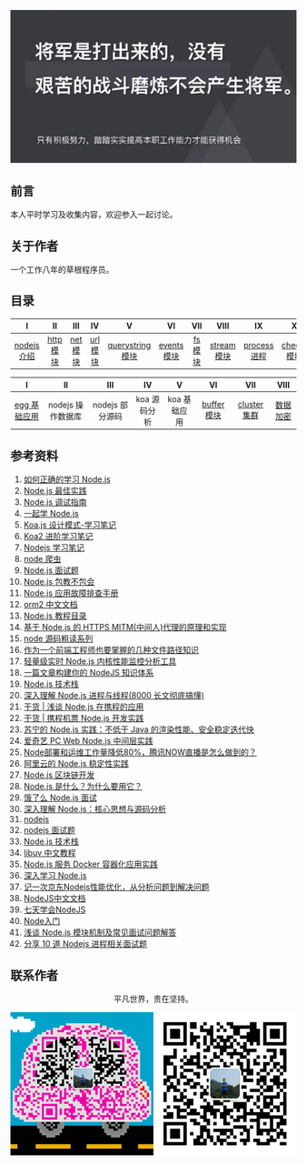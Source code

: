 ![image](./img/timg.jpg)
<br>

## 前言

本人平时学习及收集内容，欢迎参入一起讨论。

## 关于作者

一个工作八年的草根程序员。

## 目录

|                                                          I                                                          |                                                        II                                                         |                                                       III                                                       |                                                       IV                                                        |                                                                V                                                                |                                                          VI                                                           |                                                      VII                                                      |                                                         VIII                                                          |                                                             IX                                                             |                                                             X                                                             |                                                          XI                                                          |                                                                      XII                                                                      |
| :-----------------------------------------------------------------------------------------------------------------: | :---------------------------------------------------------------------------------------------------------------: | :-------------------------------------------------------------------------------------------------------------: | :-------------------------------------------------------------------------------------------------------------: | :-----------------------------------------------------------------------------------------------------------------------------: | :-------------------------------------------------------------------------------------------------------------------: | :-----------------------------------------------------------------------------------------------------------: | :-------------------------------------------------------------------------------------------------------------------: | :------------------------------------------------------------------------------------------------------------------------: | :-----------------------------------------------------------------------------------------------------------------------: | :------------------------------------------------------------------------------------------------------------------: | :-------------------------------------------------------------------------------------------------------------------------------------------: |
| [nodejs 介绍](https://github.com/cs-learning-record/javascript-series/blob/master/nodejs/node%E4%BB%8B%E7%BB%8D.md) | [http 模块](https://github.com/cs-learning-record/javascript-series/blob/master/nodejs/http%E6%A8%A1%E5%9D%97.md) | [net 模块](https://github.com/cs-learning-record/javascript-series/blob/master/nodejs/net%E6%A8%A1%E5%9D%97.md) | [url 模块](https://github.com/cs-learning-record/javascript-series/blob/master/nodejs/url%E6%A8%A1%E5%9D%97.md) | [querystring 模块](https://github.com/cs-learning-record/javascript-series/blob/master/nodejs/querystring%E6%A8%A1%E5%9D%97.md) | [events 模块](https://github.com/cs-learning-record/javascript-series/blob/master/nodejs/events%E6%A8%A1%E5%9D%97.md) | [fs 模块](https://github.com/cs-learning-record/javascript-series/blob/master/nodejs/fs%E6%A8%A1%E5%9D%97.md) | [stream 模块](https://github.com/cs-learning-record/javascript-series/blob/master/nodejs/stream%E6%A8%A1%E5%9D%97.md) | [process 进程](https://github.com/cs-learning-record/javascript-series/blob/master/nodejs/process%20%E8%BF%9B%E7%A8%8B.md) | [cheeio 模块](https://github.com/cs-learning-record/javascript-series/blob/master/nodejs/cheerio%20%E6%A8%A1%E5%9D%97.md) | [http 爬虫](https://github.com/cs-learning-record/javascript-series/blob/master/nodejs/http%20%E7%88%AC%E8%99%AB.md) | [express 基础应用](https://github.com/cs-learning-record/javascript-series/blob/master/nodejs/express%E5%9F%BA%E7%A1%80%E5%BA%94%E7%94%A8.md) |

|                                                                   I                                                                   |        II         |       III       |      IV      |      V       |                                                          VI                                                           |                                                           VII                                                           |                                                              VIII                                                              |
| :-----------------------------------------------------------------------------------------------------------------------------------: | :---------------: | :-------------: | :----------: | :----------: | :-------------------------------------------------------------------------------------------------------------------: | :---------------------------------------------------------------------------------------------------------------------: | :----------------------------------------------------------------------------------------------------------------------------: |
| [egg 基础应用](https://github.com/cs-learning-record/javascript-series/blob/master/nodejs/egg%E5%9F%BA%E7%A1%80%E5%BA%94%E7%94%A8.md) | nodejs 操作数据库 | nodejs 部分源码 | koa 源码分析 | koa 基础应用 | [buffer 模块](https://github.com/cs-learning-record/javascript-series/blob/master/nodejs/buffer%E6%A8%A1%E5%9D%97.md) | [cluster 集群](https://github.com/cs-learning-record/javascript-series/blob/master/nodejs/cluster%E9%9B%86%E7%BE%A4.md) | [数据加密](https://github.com/cs-learning-record/javascript-series/blob/master/nodejs/%E6%95%B0%E6%8D%AE%E5%8A%A0%E5%AF%86.md) |

## 参考资料

1. [如何正确的学习 Node.js](https://github.com/i5ting/How-to-learn-node-correctly)
2. [Node.js 最佳实践](https://github.com/i0natan/nodebestpractices/blob/master/README.chinese.md)
3. [Node.js 调试指南](https://github.com/nswbmw/node-in-debugging)
4. [一起学 Node.js](https://github.com/nswbmw/N-blog)
5. [Koa.js 设计模式-学习笔记](https://github.com/chenshenhai/koajs-design-note)
6. [Koa2 进阶学习笔记](https://github.com/chenshenhai/koa2-note)
7. [Nodejs 学习笔记](https://github.com/chyingp/nodejs-learning-guide)
8. [node 爬虫](https://github.com/yanlele/node-spider)
9. [Node.js 面试题](https://github.com/jimuyouyou/node-interview-questions)
10. [Node.js 包教不包会](https://github.com/alsotang/node-lessons)
11. [Node.js 应用故障排查手册](https://github.com/aliyun-node/Node.js-Troubleshooting-Guide)
12. [orm2 中文文档](https://github.com/wizardforcel/orm2-doc-zh-cn)
13. [Node.js 教程目录](https://github.com/Wscats/node-tutorial)
14. [基于 Node.js 的 HTTPS MITM(中间人)代理的原理和实现](https://github.com/wuchangming/https-mitm-proxy-handbook)
15. [node 源码粗读系列](https://github.com/xtx1130/blog)
16. [作为一个前端工程师也要掌握的几种文件路径知识](https://mp.weixin.qq.com/s/-jvfO83oA9qHFdzDkjyL9A)
17. [轻量级实时 Node.js 内核性能监控分析工具](https://github.com/hyj1991/easy-monitor)
18. [一篇文章构建你的 NodeJS 知识体系](https://juejin.im/post/5c4c0ee8f265da61117aa527)
19. [Node.js 技术栈](https://github.com/Q-Angelo/Nodejs-Roadmap)
20. [深入理解 Node.js 进程与线程(8000 长文彻底搞懂)](https://segmentfault.com/a/1190000020077274)
21. [干货 | 浅谈 Node.js 在携程的应用](https://mp.weixin.qq.com/s/rAxzyZXB2tbdJpJkzfOT7A)
22. [干货 | 携程机票 Node.js 开发实践](https://mp.weixin.qq.com/s/NU7Hm96-cngvUCOF2LOpMA)
23. [苏宁的 Node.js 实践：不低于 Java 的渲染性能、安全稳定迭代快](https://mp.weixin.qq.com/s/Dr7k1JDE6crJoYU7fmEcTw)
24. [爱奇艺 PC Web Node.js 中间层实践](https://mp.weixin.qq.com/s/J9cYX8DkZFb6iAJt6E0THQ)
25. [Node部署和运维工作量降低80%，腾讯NOW直播是怎么做到的？](https://mp.weixin.qq.com/s/IWRBTO4vRFJZlb48gLYPnw)
26. [阿里云的 Node.js 稳定性实践](https://mp.weixin.qq.com/s/_qN5HyeMFP62kkUiPnytPg)
27. [Node.js 区块链开发](https://github.com/imfly/bitcoin-on-nodejs)
28. [Node.js 是什么？为什么要用它？](https://mp.weixin.qq.com/s/_00iHL1a-CbLCRsDY2mi5A)
29. [饿了么 Node.js 面试](https://github.com/ElemeFE/node-interview/tree/master/sections/zh-cn)
30. [深入理解 Node.js：核心思想与源码分析](https://yjhjstz.gitbooks.io/deep-into-node/content/)
31. [nodejs](https://github.com/fairyly/mynodejs)
32. [nodejs 面试题](https://interview.nodejs.red/#/zh/)
33. [Node.js 技术栈](https://www.nodejs.red/#/README)
34. [libuv 中文教程](http://luohaha.github.io/Chinese-uvbook/)
35. [Node.js 服务 Docker 容器化应用实践](https://mp.weixin.qq.com/s/vTD63u6F1hQYZcMkoSaj6g)
36. [深入学习 Node.js](https://github.com/semlinker/node-deep)
37. [记一次京东Nodejs性能优化，从分析问题到解决问题](https://mp.weixin.qq.com/s/hsxaKrS3Vil0swOtQhb4lA)
38. [NodeJS中文文档](https://0532.gitbooks.io/nodejs/content/)
39. [七天学会NodeJS](http://nqdeng.github.io/7-days-nodejs/)
40. [Node入门](https://www.nodebeginner.org/index-zh-cn.html)
41. [浅谈 Node.js 模块机制及常见面试问题解答](https://mp.weixin.qq.com/s/e2c4NF2U6B2hVqTTfPx8DQ)
42. [分享 10 道 Nodejs 进程相关面试题](https://mp.weixin.qq.com/s/dKN95zcRI7qkwGYKhPXrcg)

## 联系作者

<div align="center">
    <p>
        平凡世界，贵在坚持。
    </p>
    <img src="./img/contact.png" />
</div>
